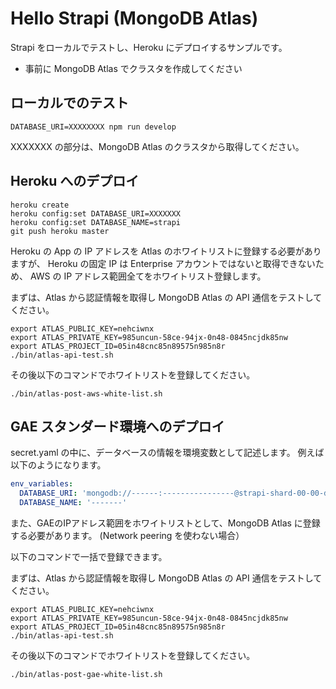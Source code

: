 # Hello Strapi (MongoDB Atlas)
Strapi をローカルでテストし、Heroku にデプロイするサンプルです。

* 事前に MongoDB Atlas でクラスタを作成してください

## ローカルでのテスト
```
DATABASE_URI=XXXXXXXX npm run develop
```
XXXXXXX の部分は、MongoDB Atlas のクラスタから取得してください。

## Heroku へのデプロイ
```
heroku create
heroku config:set DATABASE_URI=XXXXXXX
heroku config:set DATABASE_NAME=strapi
git push heroku master
```

Heroku の App の IP アドレスを Atlas のホワイトリストに登録する必要がありますが、
Heroku の固定 IP は Enterprise アカウントではないと取得できないため、
AWS の IP アドレス範囲全てをホワイトリスト登録します。

まずは、Atlas から認証情報を取得し
MongoDB Atlas の API 通信をテストしてください。
```
export ATLAS_PUBLIC_KEY=nehciwnx
export ATLAS_PRIVATE_KEY=985uncun-58ce-94jx-0n48-0845ncjdk85nw
export ATLAS_PROJECT_ID=05in48cnc85n89575n985n8r
./bin/atlas-api-test.sh
```

その後以下のコマンドでホワイトリストを登録してください。
```
./bin/atlas-post-aws-white-list.sh
```

## GAE スタンダード環境へのデプロイ
secret.yaml の中に、データベースの情報を環境変数として記述します。
例えば以下のようになります。

```yaml
env_variables:
  DATABASE_URI: 'mongodb://------:----------------@strapi-shard-00-00-dffnp.mongodb.net:27017,strapi-shard-00-01-dffnp.mongodb.net:27017,strapi-shard-00-02-dffnp.mongodb.net:27017/test?ssl=true&replicaSet=strapi-shard-0&authSource=admin&retryWrites=true&w=majority' 
  DATABASE_NAME: '-------'
```

また、GAEのIPアドレス範囲をホワイトリストとして、MongoDB Atlas に登録する必要があります。
(Network peering を使わない場合）

以下のコマンドで一括で登録できます。

まずは、Atlas から認証情報を取得し
MongoDB Atlas の API 通信をテストしてください。
```
export ATLAS_PUBLIC_KEY=nehciwnx
export ATLAS_PRIVATE_KEY=985uncun-58ce-94jx-0n48-0845ncjdk85nw
export ATLAS_PROJECT_ID=05in48cnc85n89575n985n8r
./bin/atlas-api-test.sh
```

その後以下のコマンドでホワイトリストを登録してください。
```
./bin/atlas-post-gae-white-list.sh
```





